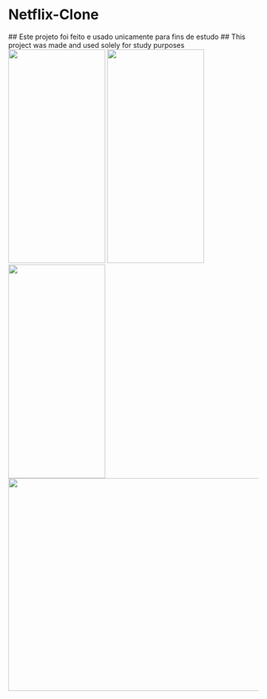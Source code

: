 # Netflix-Clone
<div> 
## Este projeto foi feito e usado unicamente para fins de estudo
## This project was made and used solely for study purposes
</div> 
<div> 
  <img height="430" width="195" src="https://media.discordapp.net/attachments/1108011461999079467/1115001041793073262/Captura_de_Tela_2023-06-04_as_16.35.41.png?width=440&height=936" >
  
<img height="430" width="195" src="https://media.discordapp.net/attachments/1108011461999079467/1114999192885137438/Captura_de_Tela_2023-06-04_as_16.28.12.png?width=440&height=936" >

<img height="430" width="195" src="https://media.discordapp.net/attachments/1108011461999079467/1114999171150258226/Captura_de_Tela_2023-06-04_as_16.27.50.png?width=440&height=936" >
</div>


<img height="428" width="574" src="https://media.discordapp.net/attachments/1108011461999079467/1114998800604463155/Captura_de_Tela_2023-06-04_as_16.26.57.png?width=1276&height=936" >

